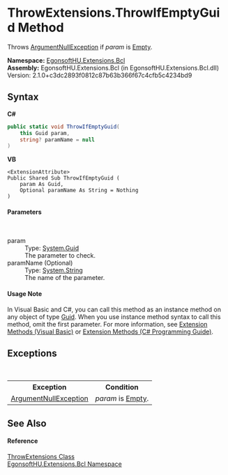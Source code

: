 # ThrowExtensions.ThrowIfEmptyGuid Method 
 

Throws <a href="https://learn.microsoft.com/dotnet/api/system.argumentnullexception" target="_blank" rel="noopener noreferrer">ArgumentNullException</a> if *param* is <a href="https://learn.microsoft.com/dotnet/api/system.guid.empty#system-guid-empty" target="_blank" rel="noopener noreferrer">Empty</a>.

**Namespace:**&nbsp;<a href="N_EgonsoftHU_Extensions_Bcl.md">EgonsoftHU.Extensions.Bcl</a><br />**Assembly:**&nbsp;EgonsoftHU.Extensions.Bcl (in EgonsoftHU.Extensions.Bcl.dll) Version: 2.1.0+c3dc2893f0812c87b63b366f67c4cfb5c4234bd9

## Syntax

**C#**<br />
``` C#
public static void ThrowIfEmptyGuid(
	this Guid param,
	string? paramName = null
)
```

**VB**<br />
``` VB
<ExtensionAttribute>
Public Shared Sub ThrowIfEmptyGuid ( 
	param As Guid,
	Optional paramName As String = Nothing
)
```


#### Parameters
&nbsp;<dl><dt>param</dt><dd>Type: <a href="https://learn.microsoft.com/dotnet/api/system.guid" target="_blank" rel="noopener noreferrer">System.Guid</a><br />The parameter to check.</dd><dt>paramName (Optional)</dt><dd>Type: <a href="https://learn.microsoft.com/dotnet/api/system.string" target="_blank" rel="noopener noreferrer">System.String</a><br />The name of the parameter.</dd></dl>

#### Usage Note
In Visual Basic and C#, you can call this method as an instance method on any object of type <a href="https://learn.microsoft.com/dotnet/api/system.guid" target="_blank" rel="noopener noreferrer">Guid</a>. When you use instance method syntax to call this method, omit the first parameter. For more information, see <a href="https://docs.microsoft.com/dotnet/visual-basic/programming-guide/language-features/procedures/extension-methods" target="_blank" rel="noopener noreferrer">Extension Methods (Visual Basic)</a> or <a href="https://docs.microsoft.com/dotnet/csharp/programming-guide/classes-and-structs/extension-methods" target="_blank" rel="noopener noreferrer">Extension Methods (C# Programming Guide)</a>.

## Exceptions
&nbsp;<table><tr><th>Exception</th><th>Condition</th></tr><tr><td><a href="https://learn.microsoft.com/dotnet/api/system.argumentnullexception" target="_blank" rel="noopener noreferrer">ArgumentNullException</a></td><td>*param* is <a href="https://learn.microsoft.com/dotnet/api/system.guid.empty#system-guid-empty" target="_blank" rel="noopener noreferrer">Empty</a>.</td></tr></table>

## See Also


#### Reference
<a href="T_EgonsoftHU_Extensions_Bcl_ThrowExtensions.md">ThrowExtensions Class</a><br /><a href="N_EgonsoftHU_Extensions_Bcl.md">EgonsoftHU.Extensions.Bcl Namespace</a><br />